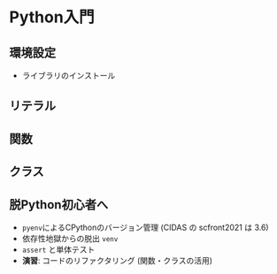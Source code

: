 # Python入門

## 環境設定

- ライブラリのインストール

## リテラル

## 関数

## クラス

## 脱Python初心者へ

- `pyenv`によるCPythonのバージョン管理 (CIDAS の scfront2021 は 3.6)
- 依存性地獄からの脱出 `venv`
- `assert` と単体テスト
- **演習**: コードのリファクタリング (関数・クラスの活用)
